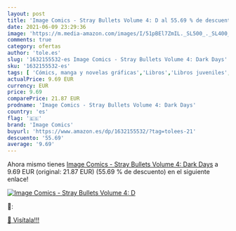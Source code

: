 ```yaml
---
layout: post
title: 'Image Comics - Stray Bullets Volume 4: D al 55.69 % de descuento'
date: 2021-06-09 23:29:36
image: 'https://m.media-amazon.com/images/I/51pBEl7ZmIL._SL500_._SL400_.jpg'
comments: true
category: ofertas
author: 'tole.es'
slug: '1632155532-es Image Comics - Stray Bullets Volume 4: Dark Days'
sku: '1632155532-es'
tags: [ 'Cómics, manga y novelas gráficas','Libros','Libros juveniles','Misterios','Policíaca, negra y suspense','image comics', ]
actualPrice: 9.69 EUR
currency: EUR
price: 9.69
comparePrice: 21.87 EUR
prodname: 'Image Comics - Stray Bullets Volume 4: Dark Days'
country: 'es'
flag: '🇪🇸'
brand: 'Image Comics'
buyurl: 'https://www.amazon.es/dp/1632155532/?tag=tolees-21'
descuento: '55.69'
average: '9.69'
---
```


Ahora mismo tienes [Image Comics - Stray Bullets Volume 4: Dark Days](https://www.amazon.es/dp/1632155532/?tag=tolees-21) a 9.69 EUR (original: 21.87 EUR) (55.69 %  de descuento) en el siguiente enlace!

[![Image Comics - Stray Bullets Volume 4: D](https://m.media-amazon.com/images/I/51pBEl7ZmIL._SL500_._SL400_.jpg)](https://www.amazon.es/dp/1632155532/?tag=tolees-21)

🔎:


[🛒 Visítala!!!](https://www.amazon.es/dp/1632155532/?tag=tolees-21)
